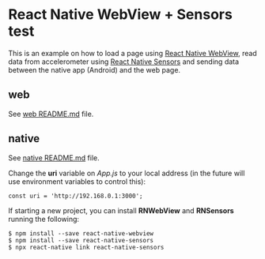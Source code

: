 # React Native WebView + Sensors test

This is an example on how to load a page using [React Native WebView](https://github.com/react-native-community/react-native-webview), read data from accelerometer using [React Native Sensors](https://react-native-sensors.github.io/)
and sending data between the native app (Android) and the web page.

## web
See [web README.md](./web/README.md) file.

## native
See [native README.md](./native/README.md) file.

Change the **uri** variable on *App.js* to your local address (in the future
will use environment variables to control this):
```
const uri = 'http://192.168.0.1:3000';
```

If starting a new project, you can install **RNWebView** and **RNSensors**
running the following:
```
$ npm install --save react-native-webview
$ npm install --save react-native-sensors
$ npx react-native link react-native-sensors
```
